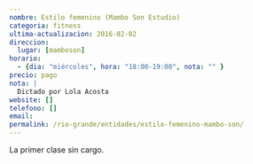 ```yaml
---
nombre: Estilo femenino (Mambo Son Estudio)
categoria: fitness
ultima-actualizacion: 2016-02-02
direccion: 
  lugar: [mamboson]
horario: 
  - {dia: "miércoles", hora: "18:00-19:00", nota: "" }
precio: pago
nota: | 
  Dictado por Lola Acosta
website: []
telefono: []
email: 
permalink: /rio-grande/entidades/estilo-femenino-mambo-son/
---
```


La primer clase sin cargo.